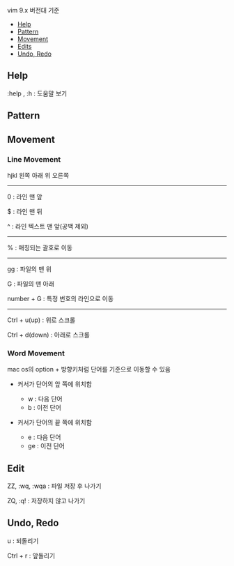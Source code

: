 vim 9.x 버전대 기준

* [Help](help)
* [Pattern](#pattern)
* [Movement](#movement)
* [Edits](#edits)
* [Undo, Redo](#undo,-redo)

## Help

:help <query>, :h <help> : 도움말 보기

##  Pattern

##  Movement

###  Line Movement

hjkl 왼쪽 아래 위 오른쪽

---

0 : 라인 맨 앞 

$ : 라인 맨 뒤

^ : 라인 텍스트 맨 앞(공백 제외)  

---

% : 매칭되는 괄호로 이동

---

gg : 파일의 맨 위

G : 파일의 맨 아래

number + G : 특정 번호의 라인으로 이동

---

Ctrl + u(up) : 위로 스크롤

Ctrl + d(down) : 아래로 스크롤

### Word Movement

mac os의 option + 방향키처럼 단어를 기준으로 이동할 수 있음

* 커서가 단어의 앞 쪽에 위치함
    * w : 다음 단어
     * b : 이전 단어

* 커서가 단어의 끝 쪽에 위치함
    * e : 다음 단어
    * ge : 이전 단어

## Edit

ZZ, :wq, :wqa : 파일 저장 후 나가기

ZQ, :q! : 저장하지 않고 나가기

## Undo, Redo

u : 되돌리기

Ctrl + r : 앞돌리기



